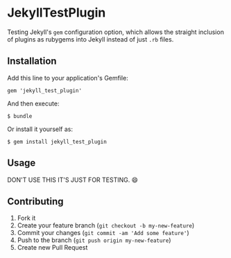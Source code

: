 # JekyllTestPlugin

Testing Jekyll's `gem` configuration option, which allows the straight
inclusion of plugins as rubygems into Jekyll instead of just `.rb`
files.

## Installation

Add this line to your application's Gemfile:

    gem 'jekyll_test_plugin'

And then execute:

    $ bundle

Or install it yourself as:

    $ gem install jekyll_test_plugin

## Usage

DON'T USE THIS IT'S JUST FOR TESTING. :smile:

## Contributing

1. Fork it
2. Create your feature branch (`git checkout -b my-new-feature`)
3. Commit your changes (`git commit -am 'Add some feature'`)
4. Push to the branch (`git push origin my-new-feature`)
5. Create new Pull Request
